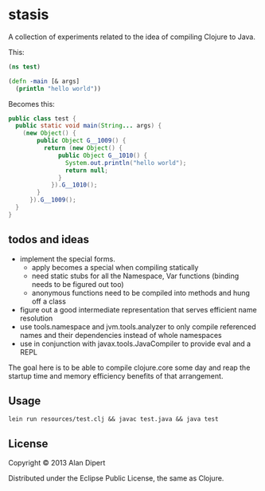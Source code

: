 # stasis

A collection of experiments related to the idea of compiling Clojure to Java.

This:

```clojure
(ns test)

(defn -main [& args]
  (println "hello world"))
```

Becomes this:

```java
public class test {
  public static void main(String... args) {
    (new Object() {
        public Object G__1009() {
          return (new Object() {
              public Object G__1010() {
                System.out.println("hello world");
                return null;
              }
            }).G__1010();
        }
      }).G__1009();
  }
}
```

## todos and ideas

* implement the special forms.
  * apply becomes a special when compiling statically
  * need static stubs for all the Namespace, Var functions (binding needs to be figured out too)
  * anonymous functions need to be compiled into methods and hung off a class
* figure out a good intermediate representation that serves efficient name resolution
* use tools.namespace and jvm.tools.analyzer to only compile referenced names and their dependencies instead of whole namespaces
* use in conjunction with javax.tools.JavaCompiler to provide eval and a REPL

The goal here is to be able to compile clojure.core some day and reap
the startup time and memory efficiency benefits of that arrangement.

## Usage

    lein run resources/test.clj && javac test.java && java test

## License

Copyright © 2013 Alan Dipert

Distributed under the Eclipse Public License, the same as Clojure.
